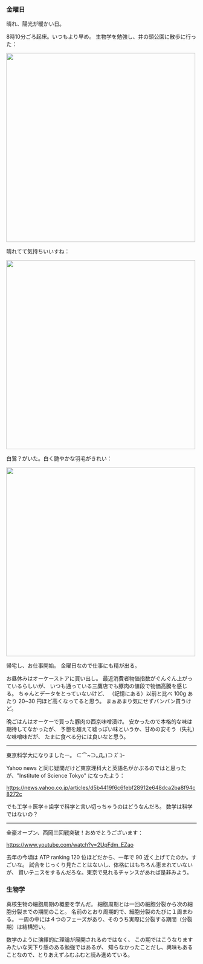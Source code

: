### 金曜日

晴れ、陽光が暖かい日。

8時10分ごろ起床。いつもより早め。
生物学を勉強し、井の頭公園に散歩に行った：

<img src="https://i.imgur.com/VH9zrsL.jpg" width="500">

晴れてて気持ちいいすね：

<img src="https://i.imgur.com/XAqnHak.jpg" width="500">

白鷺？がいた。白く艷やかな羽毛がきれい：

<img src="https://i.imgur.com/UJKV6Ok.jpg" width="500">

帰宅し、お仕事開始。
金曜日なので仕事にも精が出る。

お昼休みはオーケーストアに買い出し。
最近消費者物価指数がぐんぐん上がっているらしいが、
いつも通っている三鷹店でも豚肉の値段で物価高騰を感じる。
ちゃんとデータをとっていないけど、
（記憶にある）以前と比べ 100g あたり 20~30 円ほど高くなってると思う。
まぁあまり気にせずバンバン買うけど。

晩ごはんはオーケーで買った豚肉の西京味噌漬け。
安かったので本格的な味は期待してなかったが、
予想を超えて嘘っぽい味というか、甘めの安そう（失礼）な味噌味だが、
たまに食べる分には良いなと思う。

---

東京科学大になりましたー。
⊂⌒~⊃｡Д｡)⊃ ｽﾞｺｰ

Yahoo news と同じ疑問だけど東京理科大と英語名がかぶるのではと思ったが、"Institute of Science Tokyo" になったよう：

https://news.yahoo.co.jp/articles/d5b4419f6c6febf28912e648dca2ba8f94c8272c

でも工学＋医学＋歯学で科学と言い切っちゃうのはどうなんだろ。
数学は科学ではないの？

---

全豪オープン、西岡三回戦突破！おめでとうございます：

https://www.youtube.com/watch?v=2UpFdm_EZao

去年の今頃は ATP ranking 120 位ほどだから、一年で 90 近く上げてたのか。すごいな。
試合をじっくり見たことはないし、体格にはもちろん恵まれていないが、
賢いテニスをするんだろな。東京で見れるチャンスがあれば是非みよう。

### 生物学

真核生物の細胞周期の概要を学んだ。
細胞周期とは一回の細胞分裂から次の細胞分裂までの期間のこと。
名前のとおり周期的で、細胞分裂のたびに１周まわる。
一周の中には４つのフェーズがあり、そのうち実際に分裂する期間（分裂期）は結構短い。

数学のように演繹的に理論が展開されるのではなく、
この期ではこうなりますみたいな天下り感のある勉強ではあるが、
知らなかったことだし、興味もあることなので、とりあえずふむふむと読み進めている。